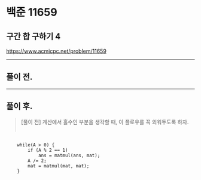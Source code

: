 # 백준 11659

## 구간 합 구하기 4
https://www.acmicpc.net/problem/11659
___
## 풀이 전.
> 
___
## 풀이 후.
> [풀이 전] 계산에서 홀수인 부분을 생각할 때, 이 플로우를 꼭 외워두도록 하자. </br></br>
> 
<pre><code>
    while(A > 0) {
        if (A % 2 == 1)
            ans = matmul(ans, mat);
        A /= 2;
        mat = matmul(mat, mat);
    }
</code></pre>
